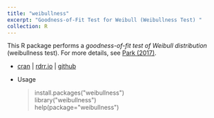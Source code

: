 ```yaml
---
title: "weibullness"
excerpt: "Goodness-of-Fit Test for Weibull (Weibullness Test) "
collection: R
---
```


This R package performs a <i>goodness-of-fit test of Weibull distribution</i> 
(weibullness test). 
For more details, see 
[Park (2017)](http://journals.sfu.ca/ijietap/index.php/ijie/article/view/2848). <br />


+ [cran](https://cran.r-project.org/web/packages/weibullness/index.html) | [rdrr.io](https://rdrr.io/cran/weibullness/) | [github](https://github.com/appliedstat/R/tree/master/weibullness) <br />

+ Usage
   > install.packages("weibullness") <br />
   > library("weibullness")  <br />
   > help(package="weibullness")  <br />

